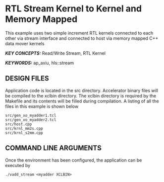 RTL Stream Kernel to Kernel and Memory Mapped
======================

This example uses two simple increment RTL kernels connected to each other via stream interface and connected to host via memory mapped C++ data mover kernels

***KEY CONCEPTS:*** Read/Write Stream, RTL Kernel

***KEYWORDS:*** ap_axiu, hls::stream

##  DESIGN FILES
Application code is located in the src directory. Accelerator binary files will be compiled to the xclbin directory. The xclbin directory is required by the Makefile and its contents will be filled during compilation. A listing of all the files in this example is shown below

```
src/gen_xo_myadder1.tcl
src/gen_xo_myadder2.tcl
src/host.cpp
src/krnl_mm2s.cpp
src/krnl_s2mm.cpp
```

##  COMMAND LINE ARGUMENTS
Once the environment has been configured, the application can be executed by
```
./vadd_stream <myadder XCLBIN>
```

